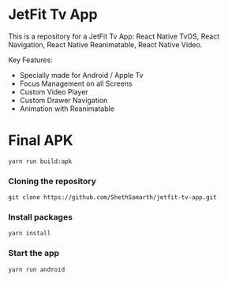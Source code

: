 # JetFit Tv App

This is a repository for a JetFit Tv App: React Native TvOS, React Navigation, React Native Reanimatable, React Native Video.

Key Features:

- Specially made for Android / Apple Tv
- Focus Management on all Screens
- Custom Video Player
- Custom Drawer Navigation
- Animation with Reanimatable

# Final APK

```shell
yarn run build:apk
```

### Cloning the repository

```shell
git clone https://github.com/ShethSamarth/jetfit-tv-app.git
```

### Install packages

```shell
yarn install
```

### Start the app

```shell
yarn run android
```
